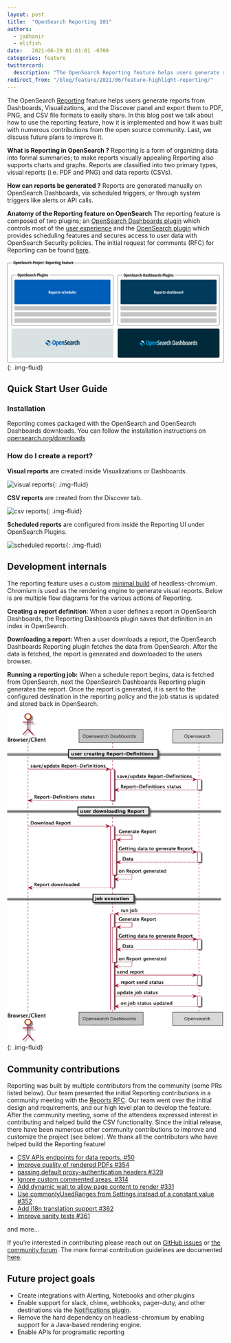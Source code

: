 ```yaml
---
layout: post
title:  "OpenSearch Reporting 101"
authors: 
  - jadhanir
  - elifish
date:   2021-06-29 01:01:01 -0700
categories: feature
twittercard:
  description: "The OpenSearch Reporting feature helps users generate reports from Dashboards, Visualizations, and the Discover panel and export them to PDF, PNG, and CSV file formats to easily share. In this blog post we talk about how to use the reporting feature, how it is implemented and how it was built with numerous contributions from the open source community. Last, we discuss future plans to improve it."
redirect_from: "/blog/feature/2021/06/feature-highlight-reporting/"
---
```


The OpenSearch [Reporting](https://github.com/opensearch-project/dashboards-reports) feature helps users generate reports from Dashboards, Visualizations, and the Discover panel and export them to PDF, PNG, and CSV file formats to easily share. In this blog post we talk about how to use the reporting feature, how it is implemented and how it was built with numerous contributions from the open source community. Last, we discuss future plans to improve it.

**What is Reporting in OpenSearch ?**
Reporting is a form of organizing data into formal summaries; to make reports visually appealing Reporting also supports charts and graphs. Reports are classified into two primary types, visual reports (i.e. PDF and PNG) and data reports (CSVs). 

**How can reports be generated ?**
Reports are generated manually on OpenSearch Dashboards, via scheduled triggers, or through system triggers like alerts or API calls.

**Anatomy of the Reporting feature on OpenSearch**
The reporting feature is composed of two plugins; an [OpenSearch Dashboards plugin](https://github.com/opensearch-project/dashboards-reports/tree/1.x/dashboards-reports) which controls most of the [user experience](https://github.com/opensearch-project/dashboards-reports/blob/main/docs/dashboards-reports/ux/OpenSearch-Dashboards-Reporting-UX-documentation.md) and the [OpenSearch plugin](https://github.com/opensearch-project/dashboards-reports/tree/1.x/reports-scheduler) which provides scheduling features and secures access to user data with OpenSearch Security policies. The initial request for comments (RFC) for Reporting can be found [here](https://github.com/opensearch-project/dashboards-reports/blob/main/docs/dashboards-reports/dev/OpenSearch-Dashboards-Reporting-Design-Proposal.md).

![Report Anatomy](/assets/media/blog-images/2021-06-29-feature-highlight-reporting/report-anatomy.png){: .img-fluid}

## Quick Start User Guide

### Installation

Reporting comes packaged with the OpenSearch and OpenSearch Dashboards downloads. You can follow the installation instructions on [opensearch.org/downloads](https://opensearch.org/downloads.html) 

### How do I create a report?

**Visual reports** are created inside Visualizations or Dashboards. 

![visual reports](/assets/media/blog-images/2021-06-29-feature-highlight-reporting/visual-reports.gif){: .img-fluid}

**CSV reports** are created from the Discover tab.

![csv reports](/assets/media/blog-images/2021-06-29-feature-highlight-reporting/csv-reports.gif){: .img-fluid}

**Scheduled reports** are configured from inside the Reporting UI under OpenSearch Plugins.

![scheduled reports](/assets/media/blog-images/2021-06-29-feature-highlight-reporting/create-report-definition.gif){: .img-fluid}

## Development internals

The reporting feature uses a custom [minimal build](https://github.com/opensearch-project/dashboards-reports/tree/1.x/dashboards-reports/rendering-engine/headless-chrome) of headless-chromium. Chromium is used as the rendering engine to generate visual reports. Below is are multiple flow diagrams for the various actions of Reporting. 

**Creating a report definition**: When a user defines a report in OpenSearch Dashboards, the Reporting Dashboards plugin saves that definition in an index in OpenSearch. 

**Downloading a report:** When a user downloads a report, the OpenSearch Dashboards Reporting plugin fetches the data from OpenSearch. After the data is fetched, the report is generated and downloaded to the users browser.

**Running a reporting job:** When a schedule report begins, data is fetched from OpenSearch, next the OpenSearch Dashboards Reporting plugin generates the report. Once the report is generated, it is sent to the configured destination in the reporting policy and the job status is updated and stored back in OpenSearch.

![flow diagram](/assets/media/blog-images/2021-06-29-feature-highlight-reporting/flow-diagram.png){: .img-fluid}

## Community contributions

Reporting was built by multiple contributors from the community (some PRs listed below). Our team presented the initial Reporting contributions in a community meeting with the [Reports RFC](https://github.com/opendistro-for-elasticsearch/kibana-reports/blob/dev/kibana-reports/docs/dev/Kibana-Reporting-Design-Proposal.md). Our team went over the initial design and requirements, and our high level plan to develop the feature. After the community meeting, some of the attendees expressed interest in contributing and helped build the CSV functionality. Since the initial release, there have been numerous other community contributions to improve and customize the project (see below). We thank all the contributors who have helped build the Reporting feature!

* [CSV APIs endpoints for data reports. #50](https://github.com/opendistro-for-elasticsearch/kibana-reports/pull/50)
* [Improve quality of rendered PDFs #354](https://github.com/opendistro-for-elasticsearch/kibana-reports/pull/354)
* [passing default proxy-authentication headers #329](https://github.com/opendistro-for-elasticsearch/kibana-reports/pull/329)
* [Ignore custom commented areas. #314](https://github.com/opendistro-for-elasticsearch/kibana-reports/pull/314)
* [Add dynamic wait to allow page content to render #331](https://github.com/opendistro-for-elasticsearch/kibana-reports/pull/331)
* [Use commonlyUsedRanges from Settings instead of a constant value #352](https://github.com/opendistro-for-elasticsearch/kibana-reports/pull/352)
* [Add i18n translation support #362](https://github.com/opendistro-for-elasticsearch/kibana-reports/pull/362)
* [Improve sanity tests #361](https://github.com/opendistro-for-elasticsearch/kibana-reports/pull/361)

and more...

If you’re interested in contributing please reach out on [GitHub issues](https://github.com/opensearch-project/dashboards-reports/issues) or [the community forum](https://discuss.opendistrocommunity.dev/). The more formal contribution guidelines are documented [here](https://github.com/opensearch-project/dashboards-reports/blob/main/CONTRIBUTING.md). 

## Future project goals

* Create integrations with Alerting, Notebooks and other plugins
* Enable support for slack, chime, webhooks, pager-duty, and other destinations via the [Notifications plugin](https://github.com/opensearch-project/notifications).
* Remove the hard dependency on headless-chromium by enabling support for a Java-based rendering engine.
* Enable APIs for programatic reporting

